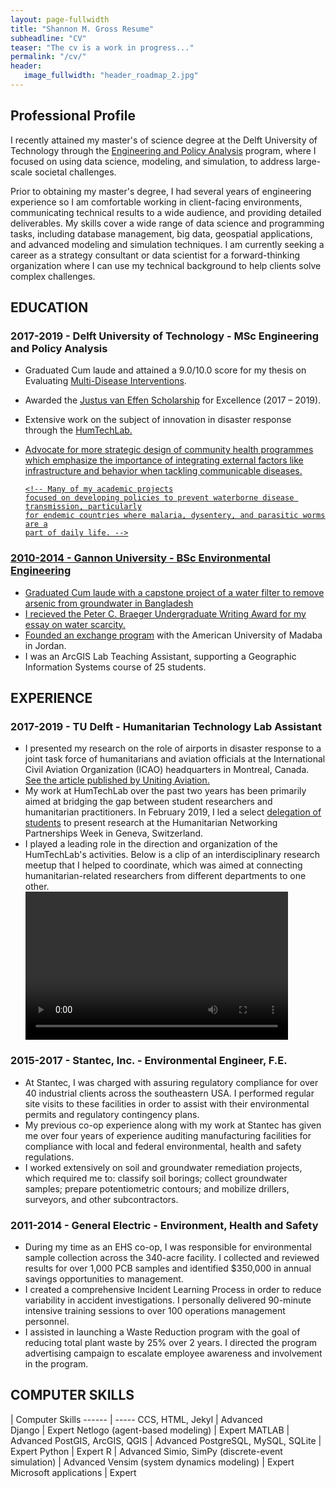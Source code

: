 ```yaml
---
layout: page-fullwidth
title: "Shannon M. Gross Resume"
subheadline: "CV"
teaser: "The cv is a work in progress..."
permalink: "/cv/"
header:
   image_fullwidth: "header_roadmap_2.jpg"
---
```


## Professional Profile
I recently attained my master's of science degree at the Delft University of Technology through the <a href="https://www.tudelft.nl/en/education/programmes/masters">Engineering and Policy Analysis</a> program, where I focused on using data science, modeling, and simulation, to address large-scale societal challenges.

Prior to obtaining my master's degree, I had several years of engineering experience so I am comfortable working in client-facing environments, communicating technical results to a wide audience, and providing detailed deliverables. My skills cover a wide range of data science and programming tasks, including database management, big data, geospatial applications, and advanced modeling and simulation techniques. I am currently seeking a career as a strategy consultant or data scientist for a forward-thinking organization where I can use my technical background to help clients solve complex challenges.
  <!-- <p>My academic research interests relate to developing <b>long-term strategies</b> to reduce the rate of <a href="/wash-diseases">preventable disease </a>and other
  public health challenges. I have been a <b>lifelong advocate</b> for increasing the adoption of improved water, sanitation and hygiene (WASH) services and behaviors in
  low-income countries.  -->


## EDUCATION
### 2017-2019 - Delft University of Technology - MSc Engineering and Policy Analysis
* Graduated Cum laude and attained a 9.0/10.0 score for my thesis on Evaluating <a href="https://github.com/shannongross/multi_disease_model/tree/master/report/Evaluating multi-disease interventions report.pdf">Multi-Disease Interventions</a>.
* Awarded the <a href="https://www.tudelft.nl/onderwijs/praktische-zaken/scholarships/justus-louise-van-effen-excellence-scholarships/">Justus van Effen Scholarship</a> for Excellence (2017 – 2019).
* Extensive work on the subject of innovation in disaster response through the <a href="https://www.tudelft.nl/tbm/over-de-faculteit/afdelingen/multi-actor-systems/research/humtech-lab/humtech-lab/">HumTechLab.
* Advocate for more strategic design of community health programmes which emphasize the importance of integrating external factors like infrastructure and behavior when tackling communicable diseases.

      <!-- Many of my academic projects
      focused on developing policies to prevent waterborne disease transmission, particularly
      for endemic countries where malaria, dysentery, and parasitic worms are a
      part of daily life. -->

### 2010-2014 - Gannon University - BSc Environmental Engineering 
* Graduated Cum laude with a capstone project of a water filter to remove arsenic from groundwater in Bangladesh
* I recieved the Peter C. Braeger Undergraduate Writing Award for my <a href="https://shannongross.github.io/blog/2014/08/14/isil">essay on water scarcity.</a>
* <a href="http://gannonknight.com/?p=5235">Founded an exchange program</a> with the American University of Madaba in Jordan.
* I was an ArcGIS Lab Teaching Assistant, supporting a Geographic Information Systems course of 25 students.

## EXPERIENCE
### 2017-2019 - TU Delft - Humanitarian Technology Lab Assistant
* I presented my research on the role of airports in disaster response to a joint task force of humanitarians and aviation officials at the International Civil Aviation Organization (ICAO) headquarters in Montreal, Canada. <a href="https://www.unitingaviation.com/strategic-objective/safety/the-role-of-aviation-in-humanitarian-assistance/">See the article published by Uniting Aviation.</a>
* My work at HumTechLab over the past two years has been primarily aimed at bridging the gap between student researchers and humanitarian practitioners. In February 2019, I led a select <a href="https://www.tudelft.nl/2019/tbm/humtechlab-at-hnpw-2019/">delegation of students</a> to present research at the Humanitarian Networking Partnerships Week in Geneva, Switzerland.</li>
* I played a leading role in the direction and organization of the HumTechLab's activities. Below is a clip of an interdisciplinary research meetup that I helped to coordinate, which was aimed at connecting humanitarian-related researchers from different departments to one other.
	 <!-- <div class="content-container"> -->
	 <div class="video">
		 <video width="420" height="237" controls><source src="https://d1rkab7tlqy5f1.cloudfront.net/TBM/Over%20faculteit/Afdelingen/Multi-Actor%20Systems/Research%20Themes/humtechLab/HTLMeetupTimeLapse.mp4" type="video/mp4"></video>
	 </div>
	 <!-- </div> -->

### 2015-2017 - Stantec, Inc. - Environmental Engineer, F.E.
* At Stantec, I was charged with assuring regulatory compliance for over 40 industrial clients across the southeastern USA. I performed regular site visits to these facilities in order to assist with their environmental permits and regulatory contingency plans.
* My previous co-op experience along with my work at Stantec has given me over four years of experience auditing manufacturing facilities for compliance with local and federal environmental, health and safety regulations.
* I worked extensively on soil and groundwater remediation projects, which required me to: classify soil borings; collect groundwater samples; prepare potentiometric contours;  and mobilize drillers, surveyors, and other subcontractors.

### 2011-2014 - General Electric - Environment, Health and Safety
* During my time as an EHS co-op, I was responsible for environmental sample collection across the 340-acre facility. I collected and reviewed results for over 1,000 PCB samples and identified $350,000 in annual savings opportunities to management.
* I created a comprehensive Incident Learning Process in order to reduce variability in accident investigations. I personally delivered 90-minute intensive training sessions to over 100 operations management personnel.
* I assisted in launching a Waste Reduction program with the goal of reducing total plant waste by 25% over 2 years. I directed the program advertising campaign to escalate employee awareness and involvement in the program.

## COMPUTER SKILLS

| Computer Skills
------ | ----- 
CCS, HTML, Jekyl | Advanced    
Django | Expert 
Netlogo (agent-based modeling) | Expert 
MATLAB | Advanced 
PostGIS, ArcGIS, QGIS | Advanced 
PostgreSQL, MySQL, SQLite | Expert 
Python | Expert 
R | Advanced 
Simio, SimPy (discrete-event simulation) | Advanced
Vensim (system dynamics modeling) | Expert
Microsoft applications | Expert



<!-- ## Edit Navigation   {#edit-navigation}

To customize the navigation of *Feeling Responsive*, you have to open the [YAML](https://jekyllrb.com/docs/datafiles/)-file `_data/navigation.yml`. Edit the data and adjust it to your own needs.



## Responsive Videos

With foundation responsive videos are easy. [More ›](http://foundation.zurb.com/docs/components/flex_video.html)

<div class="flex-video">
        <iframe width="1280" height="720" src="//www.youtube.com/embed/WoHxoz_0ykI" frameborder="0" allowfullscreen></iframe>
</div>

### Code to use for flexible videos

{% highlight html %}
<div class="flex-video">
  <iframe with video />
</div>
{% endhighlight %}


<img class="t60" src="{{ site.urlimg }}header_homepage_13.jpg" alt="">

## Images: Title, Thumbnails, Homepage   {#images}

There are several types of images you can define via front matter. If you want to change the images used in the header have a look at [Style your Header]({{ site.url }}/headers/). 


### Title Images

~~~
image:
    title: image.jpg
~~~



 -->


